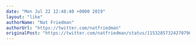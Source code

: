 ```yaml
---
date: "Mon Jul 22 12:48:40 +0000 2019"
layout: "like"
authorName: "Nat Friedman"
authorUrl: "https://twitter.com/natfriedman"
originalPost: "https://twitter.com/natfriedman/status/1153285732427079682"
---
```

